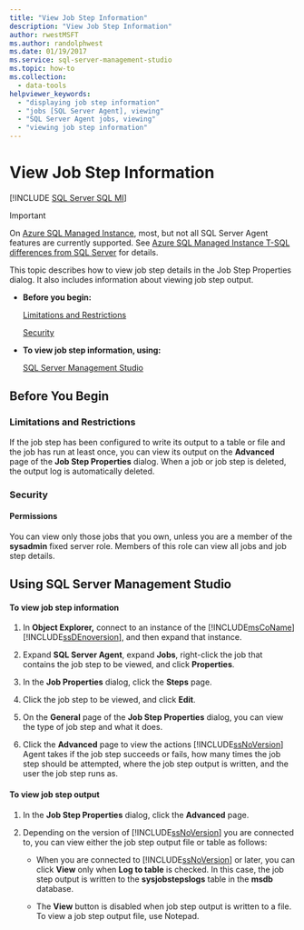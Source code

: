 ```yaml
---
title: "View Job Step Information"
description: "View Job Step Information"
author: rwestMSFT
ms.author: randolphwest
ms.date: 01/19/2017
ms.service: sql-server-management-studio
ms.topic: how-to
ms.collection:
  - data-tools
helpviewer_keywords:
  - "displaying job step information"
  - "jobs [SQL Server Agent], viewing"
  - "SQL Server Agent jobs, viewing"
  - "viewing job step information"
---
```

# View Job Step Information
[!INCLUDE [SQL Server SQL MI](../includes/applies-to-version/sql-asdbmi.md)]

> [!IMPORTANT]  
> On [Azure SQL Managed Instance](/azure/sql-database/sql-database-managed-instance), most, but not all SQL Server Agent features are currently supported. See [Azure SQL Managed Instance T-SQL differences from SQL Server](/azure/sql-database/sql-database-managed-instance-transact-sql-information#sql-server-agent) for details.

This topic describes how to view job step details in the Job Step Properties dialog. It also includes information about viewing job step output.  
  
-   **Before you begin:**  
  
    [Limitations and Restrictions](#Restrictions)  
  
    [Security](#Security)  
  
-   **To view job step information, using:**  
  
    [SQL Server Management Studio](#SSMS)  
  
## <a name="BeforeYouBegin"></a>Before You Begin  
  
### <a name="Restrictions"></a>Limitations and Restrictions  
If the job step has been configured to write its output to a table or file and the job has run at least once, you can view its output on the **Advanced** page of the **Job Step Properties** dialog. When a job or job step is deleted, the output log is automatically deleted.  
  
### <a name="Security"></a>Security  
  
#### <a name="Permissions"></a>Permissions  
You can view only those jobs that you own, unless you are a member of the **sysadmin** fixed server role. Members of this role can view all jobs and job step details.  
  
## <a name="SSMS"></a>Using SQL Server Management Studio  
  
#### To view job step information  
  
1.  In **Object Explorer,** connect to an instance of the [!INCLUDE[msCoName](../includes/msconame-md.md)] [!INCLUDE[ssDEnoversion](../includes/ssdenoversion-md.md)], and then expand that instance.  
  
2.  Expand **SQL Server Agent**, expand **Jobs**, right-click the job that contains the job step to be viewed, and click **Properties**.  
  
3.  In the **Job Properties** dialog, click the **Steps** page.  
  
4.  Click the job step to be viewed, and click **Edit**.  
  
5.  On the **General** page of the **Job Step Properties** dialog, you can view the type of job step and what it does.  
  
6.  Click the **Advanced** page to view the actions [!INCLUDE[ssNoVersion](../includes/ssnoversion-md.md)] Agent takes if the job step succeeds or fails, how many times the job step should be attempted, where the job step output is written, and the user the job step runs as.  
  
#### To view job step output  
  
1.  In the **Job Step Properties** dialog, click the **Advanced** page.  
  
2.  Depending on the version of [!INCLUDE[ssNoVersion](../includes/ssnoversion-md.md)] you are connected to, you can view either the job step output file or table as follows:  
  
    -   When you are connected to [!INCLUDE[ssNoVersion](../includes/ssnoversion-md.md)] or later, you can click **View** only when **Log to table** is checked. In this case, the job step output is written to the **sysjobstepslogs** table in the **msdb** database.  
  
    -   The **View** button is disabled when job step output is written to a file. To view a job step output file, use Notepad.  
